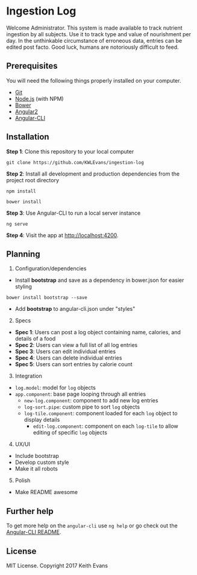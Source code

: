 # Ingestion Log

Welcome Administrator. This system is made available to track nutrient ingestion by all subjects. Use it to track type and value of nourishment per day. In the unthinkable circumstance of erroneous data, entries can be edited post facto. Good luck, humans are notoriously difficult to feed.

## Prerequisites

You will need the following things properly installed on your computer.

* [Git](https://git-scm.com/)
* [Node.js](https://nodejs.org/) (with NPM)
* [Bower](https://bower.io/)
* [Angular2](https://github.com/angular/angular)
* [Angular-CLI](https://github.com/angular/angular-cli)

## Installation

**Step 1**: Clone this repository to your local computer

```console
git clone https://github.com/KWLEvans/ingestion-log
```

**Step 2**: Install all development and production dependencies from the project root directory

```console
npm install
```
```console
bower install
```

**Step 3**: Use Angular-CLI to run a local server instance

```console
ng serve
```

**Step 4**: Visit the app at [http://localhost:4200](http://localhost:4200).

## Planning

1. Configuration/dependencies
  * Install **bootstrap** and save as a dependency in bower.json for easier styling
  ```console
  bower install bootstrap --save
  ```
  * Add **bootstrap** to angular-cli.json under "styles"

2. Specs
  * **Spec 1**: Users can post a log object containing name, calories, and details of a food
  * **Spec 2**: Users can view a full list of all log entries
  * **Spec 3**: Users can edit individual entries
  * **Spec 4**: Users can delete individual entries
  * **Spec 5**: Users can sort entries by calorie count

3. Integration
  * `log.model`: model for `log` objects
  * `app.component`: base page looping through all entries
    * `new-log.component`: component to add new log entries
    * `log-sort.pipe`: custom pipe to sort `log` objects
    * `log-tile.component`: component loaded for each `log` object to display details
      * `edit-log.component`: component on each `log-tile` to allow editing of specific `log` objects

4. UX/UI
  * Include bootstrap
  * Develop custom style
  * Make it all robots

5. Polish
  * Make README awesome

## Further help

To get more help on the `angular-cli` use `ng help` or go check out the [Angular-CLI README](https://github.com/angular/angular-cli/blob/master/README.md).

## License

MIT License. Copyright 2017 Keith Evans
